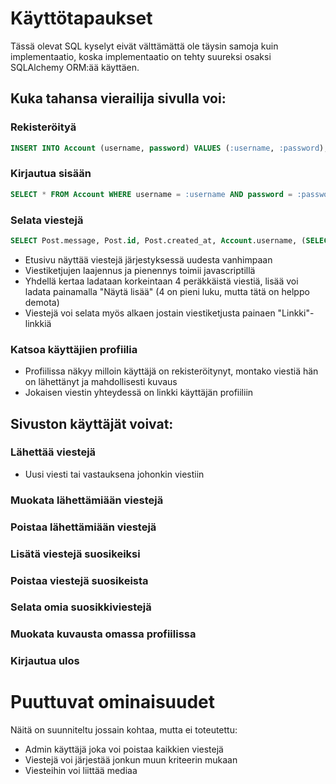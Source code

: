 # Käyttötapaukset

Tässä olevat SQL kyselyt eivät välttämättä ole täysin samoja kuin implementaatio, koska implementaatio on tehty suureksi osaksi SQLAlchemy ORM:ää käyttäen.

## Kuka tahansa vierailija sivulla voi:

### Rekisteröityä

```SQL
INSERT INTO Account (username, password) VALUES (:username, :password);
```

### Kirjautua sisään

```SQL
SELECT * FROM Account WHERE username = :username AND password = :password;
```

### Selata viestejä

```SQL
SELECT Post.message, Post.id, Post.created_at, Account.username, (SELECT COUNT(*) FROM Post Child WHERE Child.parent_id = Post.id), Favorite.post_id FROM Post Post INNER JOIN Account ON Account.id = Post.user_id LEFT JOIN Favorite ON Favorite.post_id = Post.id AND Favorite.user_id = :current_user_id WHERE Post.parent_id = :parent_id ORDER BY Post.created_at DESC LIMIT :posts_limit OFFSET :offset;
```

* Etusivu näyttää viestejä järjestyksessä uudesta vanhimpaan
* Viestiketjujen laajennus ja pienennys toimii javascriptillä
* Yhdellä kertaa ladataan korkeintaan 4 peräkkäistä viestiä, lisää voi ladata painamalla "Näytä lisää" (4 on pieni luku, mutta tätä on helppo demota)
* Viestejä voi selata myös alkaen jostain viestiketjusta painaen "Linkki"-linkkiä

### Katsoa käyttäjien profiilia

* Profiilissa näkyy milloin käyttäjä on rekisteröitynyt, montako viestiä hän on lähettänyt ja mahdollisesti kuvaus
* Jokaisen viestin yhteydessä on linkki käyttäjän profiiliin

## Sivuston käyttäjät voivat:

### Lähettää viestejä

* Uusi viesti tai vastauksena johonkin viestiin

### Muokata lähettämiään viestejä

### Poistaa lähettämiään viestejä

### Lisätä viestejä suosikeiksi

### Poistaa viestejä suosikeista

### Selata omia suosikkiviestejä

### Muokata kuvausta omassa profiilissa

### Kirjautua ulos


# Puuttuvat ominaisuudet

Näitä on suunniteltu jossain kohtaa, mutta ei toteutettu:

* Admin käyttäjä joka voi poistaa kaikkien viestejä
* Viestejä voi järjestää jonkun muun kriteerin mukaan
* Viesteihin voi liittää mediaa